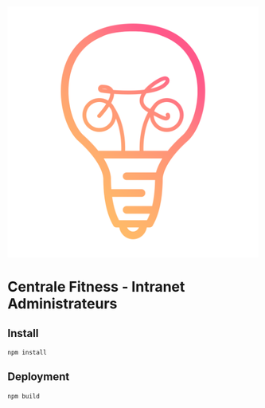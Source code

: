 ![alt text](https://github.com/CentraleFitness/intra_admin/blob/master/public/img/logo_cf.png)

# Centrale Fitness - Intranet Administrateurs

## Install


```
npm install
```



## Deployment

```
npm build
```